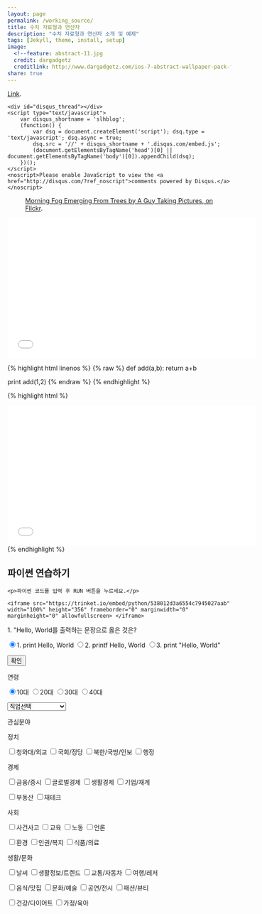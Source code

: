 ```yaml
---
layout: page
permalink: /working_source/
title: 수치 자료형과 연산자
description: "수치 자료형과 연산자 소개 및 예제"
tags: [Jekyll, theme, install, setup]
image:
  <!--feature: abstract-11.jpg
  credit: dargadgetz
  creditlink: http://www.dargadgetz.com/ios-7-abstract-wallpaper-pack-for-iphone-5-and-ipod-touch-retina/-->
share: true
---
```


<!-- 댓글 기능 -->
<html>
<body>
<a href="http://foo.com/bar.html#disqus_thread">Link</a>.

    <div id="disqus_thread"></div>
    <script type="text/javascript">
        var disqus_shortname = 'slhblog';
        (function() {
            var dsq = document.createElement('script'); dsq.type = 'text/javascript'; dsq.async = true;
            dsq.src = '//' + disqus_shortname + '.disqus.com/embed.js';
            (document.getElementsByTagName('head')[0] || document.getElementsByTagName('body')[0]).appendChild(dsq);
        })();
    </script>
    <noscript>Please enable JavaScript to view the <a href="http://disqus.com/?ref_noscript">comments powered by Disqus.</a></noscript>

</body>
</html>

<!-- 이미지 기능 -->
<figure>
	<a href="http://farm9.staticflickr.com/8426/7758832526_cc8f681e48_b.jpg"><img src="http://farm9.staticflickr.com/8426/7758832526_cc8f681e48_c.jpg" alt=""></a>
	<figcaption><a href="http://www.flickr.com/photos/80901381@N04/7758832526/" title="Morning Fog Emerging From Trees by A Guy Taking Pictures, on Flickr">Morning Fog Emerging From Trees by A Guy Taking Pictures, on Flickr</a>.</figcaption>
</figure>

<!-- 동영상 기능 -->
<iframe width="560" height="315" src="//www.youtube.com/embed/SU3kYxJmWuQ" frameborder="0"> </iframe>

<!-- 코드입력부 기능 -->
{% highlight html linenos %}
{% raw %}
def add(a,b):
  return a+b
  
print add(1,2)
{% endraw %}
{% endhighlight %}


<!-- 코드 출력부 기능 -->
{% highlight html %}
<iframe width="560" height="315" src="//www.youtube.com/embed/SU3kYxJmWuQ" frameborder="0"> </iframe>
{% endhighlight %}

<!-- 파이썬 코드 실행기  -->
<html>
<body>
    <h2>파이썬 연습하기</h2>

    <p>파이썬 코드를 입력 후 RUN 버튼을 누르세요.</p>

    <iframe src="https://trinket.io/embed/python/538012d3a6554c7945027aab" width="100%" height="356" frameborder="0" marginwidth="0" marginheight="0" allowfullscreen> </iframe>
</body>
</html>

<html>
<head>
<SCRIPT> 
function func(){
 //checkbox_num=관심분야 체크박스 개수
 //sex=성별정보, age=나이정보, job=직업정보, info=관심분야 정보, user_info=나이, 성별, 직업, 관심분야 통합 정도
 
 var chk=document.fm.chk;
 
 for(i=0;i<chk.length;i++){
  if(chk[i].checked==true){
   if (i == 2 ) {
    //창 뜨게 하는거
    alert('\n\n정답입니다.'+ "\n"); }
   else {
    alert('\n\n틀렸습니다. 정답은 3번, print "Hello, World"'+ "\n"); }
   break;
  }
 }
 /*
 for(i=0;i<chkage.length;i++){
  if(chkage[i].checked==true){
   age=chkage[i].value;
   break;
  }
 }
 job = document.fm.job.options[document.fm.job.selectedIndex].text;
 
 //관심분야 체크박스들의 배열 생성 및 초기화
 var a=new Array();
 a[0]=document.fm.chk_info1;
 
 var info="";
 for(i=0;i<checkbox_num;i++){
  if(a[i].checked==true){
   info+=","+a[i].value;
  }
 }
 user_info=age+","+sex+","+job+info; 
 */
 
 
}
</script>
 <title>설문조사</title>
</head>
<form name="fm" method="get">
 <p> 1. "Hello, World를 출력하는 문장으로 옳은 것은? </p>
 <input type="radio" name="chk" value=1 checked="true">1. print Hello, World
 <input type="radio" name="chk" value=2>2. printf Hello, World
 <input type="radio" name="chk" value=3>3. print "Hello, World"
 <p></p>
 
  <p><form name="input" method="post" action="">
  <input type="button" value="확인" onClick="func()"></form></p>
 
 <p>연령</p>
 <input type="radio" name="chk_age" value="십대"checked="true">10대
 <input type="radio" name="chk_age" value="이십대">20대
 <input type="radio" name="chk_age" value="삼십대">30대
 <input type="radio" name="chk_age" value="사십대">40대
 <p></p>
 
 
 <select name="job" onChange="chg(this.selectedIndex)">
  <option value="">직업선택</option>
  <option value="관리">관리</option>
   s<option value="건설">건설</option>
  <option value="경비">경비</option>
  <option value="경영">경영/회계,사무</option>
  <option value="교육">교육/연구</option>
  <option value="금융">금융/보험</option>
  <option value="군인">군인</option>
  <option value="기계">기계</option>
  <option value="농림어업">농림어업</option>
  <option value="문화">문화/예술/방송</option>
  <option value="미용">미용,숙박,여행</option>
  <option value="법률">법률/경찰/소방/교도</option>
  <option value="보건">보건/의료</option>
  <option value="사회복지">사회복지/종교</option>
  <option value="섬유">섬유/의복</option>
  <option value="식품가공">식품가공</option>
  <option value="영업">영업/판매</option>
  <option value="운전">운전/운송</option>
  <option value="전기">전기/전자</option>
  <option value="인쇄">인쇄/목재/가구</option>
  <option value="화학">화학</option>
  <option value="학생">학생</option>
  <option value="대학생">대학(원)생</option>
  <option value="기타">기타</option>
 </select>
 
 
 
 <p>관심분야</p>
 <p>정치</p>
 <p>
  <input type="checkbox" name="chk_info1" value="청와대/외교">청와대/외교
  <input type="checkbox" name="chk_info2" value="국회/정당">국회/정당
  <input type="checkbox" name="chk_info3" value="북한/국방/안보">북한/국방/안보
  <input type="checkbox" name="chk_info4" value="행정">행정
 </p>
 <p>경제</p>
 <p>
  <input type="checkbox" name="chk_info5" value="금융/증시">금융/증시
  <input type="checkbox" name="chk_info6" value="글로벌경제">글로벌경제
  <input type="checkbox" name="chk_info7" value="생활경제">생활경제
  <input type="checkbox" name="chk_info8" value="기업">기업/재계
 </p>
 <p>
  <input type="checkbox" name="chk_info9" value="부동산">부동산
  <input type="checkbox" name="chk_info10" value="재테크">재테크
 </p>
 <p>사회</p>
 <p>
  <input type="checkbox" name="chk_info11" value="사건사고">사건사고
  <input type="checkbox" name="chk_info12" value="교육">교육
  <input type="checkbox" name="chk_info13" value="노동">노동
  <input type="checkbox" name="chk_info14" value="언론">언론
 </p>
 <p>
  <input type="checkbox" name="chk_info15" value="환경">환경
  <input type="checkbox" name="chk_info16" value="인권/복지">인권/복지
  <input type="checkbox" name="chk_info17" value="식품/의료">식품/의료
 </p>
 <p>생활/문화</p>
 <p>
  <input type="checkbox" name="chk_info18" value="날씨">날씨
  <input type="checkbox" name="chk_info19" value="생활정보/트렌드">생활정보/트렌드
  <input type="checkbox" name="chk_info20" value="교통/자동차">교통/자동차
  <input type="checkbox" name="chk_info21" value="여행/레저">여행/레저
 </p>
 <p>
  <input type="checkbox" name="chk_info22" value="음식/맛집">음식/맛집
  <input type="checkbox" name="chk_info23" value="문화/예술">문화/예술
  <input type="checkbox" name="chk_info24" value="공연/전시">공연/전시
  <input type="checkbox" name="chk_info25" value="패션/뷰티">패션/뷰티
 </p>
 <p>
  <input type="checkbox" name="chk_info26" value="건강/다이어트">건강/다이어트
  <input type="checkbox" name="chk_info27" value="가정/육아">가정/육아
 </p>


 </body>
</html>


<!-- 사지선다형 문제 끝 -->
